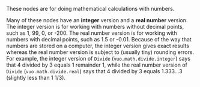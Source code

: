These nodes are for doing mathematical calculations with numbers. 

Many of these nodes have an **integer** version and a **real number** version. The integer version is for working with numbers without decimal points, such as 1, 99, 0, or -200. The real number version is for working with numbers with decimal points, such as 1.5 or -0.01. Because of the way that numbers are stored on a computer, the integer version gives exact results whereas the real number version is subject to (usually tiny) rounding errors. For example, the integer version of `Divide` (`vuo.math.divide.integer`) says that 4 divided by 3 equals 1 remainder 1, while the real number version of `Divide` (`vuo.math.divide.real`) says that 4 divided by 3 equals 1.333...3 (slightly less than 1 1/3). 
